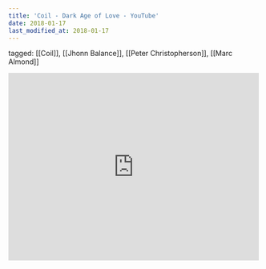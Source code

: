 ```yaml
---
title: 'Coil - Dark Age of Love - YouTube'
date: 2018-01-17
last_modified_at: 2018-01-17
---
```

tagged: [[Coil]], [[Jhonn Balance]], [[Peter Christopherson]], [[Marc Almond]]
<iframe allow="accelerometer; autoplay; clipboard-write; encrypted-media; gyroscope; picture-in-picture" allowfullscreen="" frameborder="0" height="375" id="youtube_iframe" src="https://www.youtube.com/embed/pRWHjwbCDEQ?feature=oembed&amp;enablejsapi=1&amp;origin=https://safe.txmblr.com&amp;wmode=opaque" width="500"></iframe>